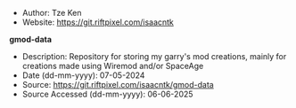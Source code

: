 - Author: Tze Ken
- Website: https://git.riftpixel.com/isaacntk

**gmod-data**
- Description: Repository for storing my garry's mod creations, mainly for creations made using Wiremod and/or SpaceAge
- Date (dd-mm-yyyy): 07-05-2024
- Source: https://git.riftpixel.com/isaacntk/gmod-data
- Source Accessed (dd-mm-yyyy): 06-06-2025
